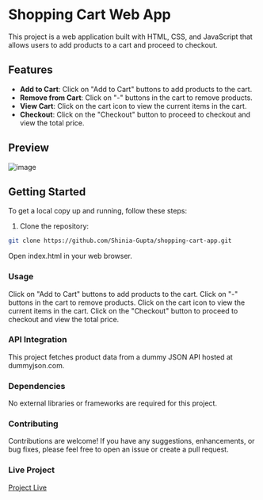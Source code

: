 # Shopping Cart Web App

This project is a web application built with HTML, CSS, and JavaScript that allows users to add products to a cart and proceed to checkout.

## Features

- **Add to Cart**: Click on "Add to Cart" buttons to add products to the cart.
- **Remove from Cart**: Click on "-" buttons in the cart to remove products.
- **View Cart**: Click on the cart icon to view the current items in the cart.
- **Checkout**: Click on the "Checkout" button to proceed to checkout and view the total price.

## Preview

![image](https://github.com/Shinia-Gupta/ECommerce-Website/assets/113818197/d160cbb1-ffd7-4a48-bcbd-4c51900fab16)

## Getting Started

To get a local copy up and running, follow these steps:

1. Clone the repository:

```bash
git clone https://github.com/Shinia-Gupta/shopping-cart-app.git
```

Open index.html in your web browser.
### Usage
Click on "Add to Cart" buttons to add products to the cart.
Click on "-" buttons in the cart to remove products.
Click on the cart icon to view the current items in the cart.
Click on the "Checkout" button to proceed to checkout and view the total price.

### API Integration
This project fetches product data from a dummy JSON API hosted at dummyjson.com.

### Dependencies
No external libraries or frameworks are required for this project.

### Contributing
Contributions are welcome! If you have any suggestions, enhancements, or bug fixes, please feel free to open an issue or create a pull request.

### Live Project 
[Project Live](https://shinia-gupta.github.io/ECommerce-Website/)
